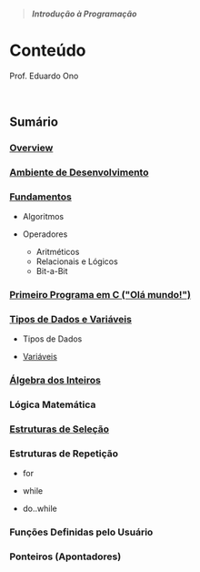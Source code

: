 > ##### Introdução à Programação

# Conteúdo

Prof. Eduardo Ono

<br>

## Sumário

### [Overview](./00-overview/README.md)

### [Ambiente de Desenvolvimento](./01-ambiente-de-desenvolvimento/README.md)

### [Fundamentos](./02-fundamentos/README.md)

* Algoritmos

* Operadores

  * Aritméticos
  * Relacionais e Lógicos
  * Bit-a-Bit

### [Primeiro Programa em C ("Olá mundo!")](./03-primeiro-programa-em-c/README.md)

### [Tipos de Dados e Variáveis](./04-tipos-de-dados-e-variaveis/README.md)

* Tipos de Dados

* [Variáveis](./04-tipos-de-dados-e-variaveis/variaveis/README.md)

### [Álgebra dos Inteiros](./05-algebra-dos-inteiros/README.md)

### Lógica Matemática

### [Estruturas de Seleção](./07-estruturas-de-selecao/README.md)

### Estruturas de Repetição

* for

* while

* do..while

### Funções Definidas pelo Usuário

### Ponteiros (Apontadores)

<br>
